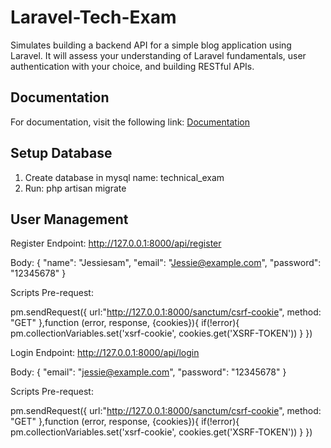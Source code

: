 # Laravel-Tech-Exam
Simulates building a backend API for a simple blog application using Laravel. It will assess your understanding of Laravel fundamentals, user authentication with your choice, and building RESTful APIs.
## Documentation
For documentation, visit the following link:
[Documentation](https://drive.google.com/file/d/1NzTjlEDGGGqcVHTtYK-sE4n1dNDeRXhv/view?usp=sharing)
## Setup Database
1. Create database in mysql name: technical_exam
2. Run: php artisan migrate
## User Management

Register Endpoint:
http://127.0.0.1:8000/api/register

Body:
{
    "name": "Jessiesam",
    "email": "Jessie@example.com",
    "password": "12345678"
}

Scripts Pre-request:

pm.sendRequest({
    url:"http://127.0.0.1:8000/sanctum/csrf-cookie",
    method: "GET"
},function (error, response, {cookies}){
    if(!error){
        pm.collectionVariables.set('xsrf-cookie', cookies.get('XSRF-TOKEN'))
    }
})

Login Endpoint:
http://127.0.0.1:8000/api/login

Body:
{
    "email": "jessie@example.com",
    "password": "12345678"
}

Scripts Pre-request:

pm.sendRequest({
    url:"http://127.0.0.1:8000/sanctum/csrf-cookie",
    method: "GET"
},function (error, response, {cookies}){
    if(!error){
        pm.collectionVariables.set('xsrf-cookie', cookies.get('XSRF-TOKEN'))
    }
})
